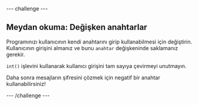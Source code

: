 --- challenge ---

## Meydan okuma: Değişken anahtarlar

Programınızı kullanıcının kendi anahtarını girip kullanabilmesi için değiştirin. Kullanıcının girişini almanız ve bunu `anahtar` değişkeninde saklamanız gerekir.

`int()` işlevini kullanarak kullanıcı girişini tam sayıya çevirmeyi unutmayın.

Daha sonra mesajların şifresini çözmek için negatif bir anahtar kullanabilirsiniz!

--- /challenge ---